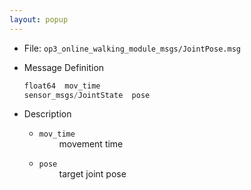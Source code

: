 ```yaml
---
layout: popup
---
```


- File: `op3_online_walking_module_msgs/JointPose.msg`

- Message Definition
    ```c
    float64  mov_time
    sensor_msgs/JointState  pose
    ```

- Description

    * `mov_time`   
&emsp;&emsp; movement time      

    * `pose`    
&emsp;&emsp; target joint pose   
